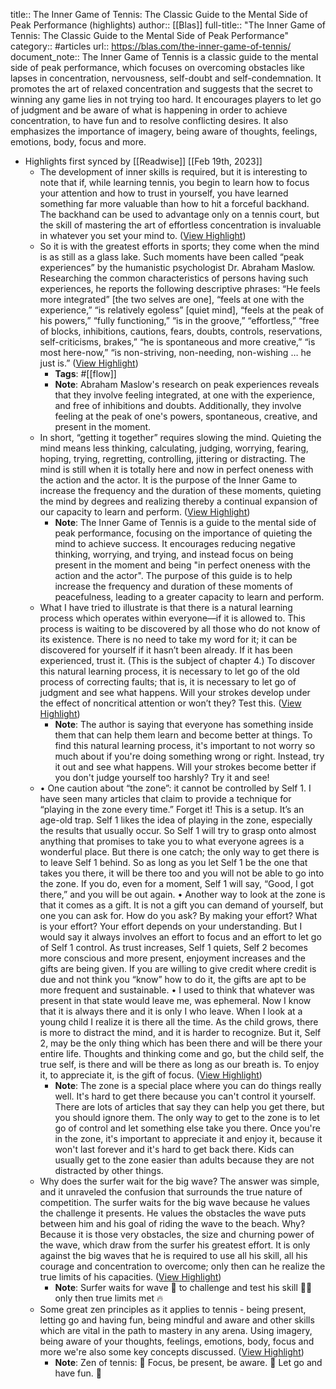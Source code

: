 title:: The Inner Game of Tennis: The Classic Guide to the Mental Side of Peak Performance (highlights)
author:: [[Blas]]
full-title:: "The Inner Game of Tennis: The Classic Guide to the Mental Side of Peak Performance"
category:: #articles
url:: https://blas.com/the-inner-game-of-tennis/
document_note:: The Inner Game of Tennis is a classic guide to the mental side of peak performance, which focuses on overcoming obstacles like lapses in concentration, nervousness, self-doubt and self-condemnation. It promotes the art of relaxed concentration and suggests that the secret to winning any game lies in not trying too hard. It encourages players to let go of judgment and be aware of what is happening in order to achieve concentration, to have fun and to resolve conflicting desires. It also emphasizes the importance of imagery, being aware of thoughts, feelings, emotions, body, focus and more.

- Highlights first synced by [[Readwise]] [[Feb 19th, 2023]]
	- The development of inner skills is required, but it is interesting to note that if, while learning tennis, you begin to learn how to focus your attention and how to trust in yourself, you have learned something far more valuable than how to hit a forceful backhand. The backhand can be used to advantage only on a tennis court, but the skill of mastering the art of effortless concentration is invaluable in whatever you set your mind to. ([View Highlight](https://read.readwise.io/read/01gskcdxjq0peaz36w1pjh6x68))
	- So it is with the greatest efforts in sports; they come when the mind is as still as a glass lake. Such moments have been called “peak experiences” by the humanistic psychologist Dr. Abraham Maslow. Researching the common characteristics of persons having such experiences, he reports the following descriptive phrases: “He feels more integrated” [the two selves are one], “feels at one with the experience,” “is relatively egoless” [quiet mind], “feels at the peak of his powers,” “fully functioning,” “is in the groove,” “effortless,” “free of blocks, inhibitions, cautions, fears, doubts, controls, reservations, self-criticisms, brakes,” “he is spontaneous and more creative,” “is most here-now,” “is non-striving, non-needing, non-wishing … he just is.” ([View Highlight](https://read.readwise.io/read/01gskce87znqvx9y50sp8q7520))
		- **Tags**: #[[flow]]
		- **Note**: Abraham Maslow's research on peak experiences reveals that they involve feeling integrated, at one with the experience, and free of inhibitions and doubts. Additionally, they involve feeling at the peak of one's powers, spontaneous, creative, and present in the moment.
	- In short, “getting it together” requires slowing the mind. Quieting the mind means less thinking, calculating, judging, worrying, fearing, hoping, trying, regretting, controlling, jittering or distracting. The mind is still when it is totally here and now in perfect oneness with the action and the actor. It is the purpose of the Inner Game to increase the frequency and the duration of these moments, quieting the mind by degrees and realizing thereby a continual expansion of our capacity to learn and perform. ([View Highlight](https://read.readwise.io/read/01gskcfb6fp031yqpwg62ettxg))
		- **Note**: The Inner Game of Tennis is a guide to the mental side of peak performance, focusing on the importance of quieting the mind to achieve success. It encourages reducing negative thinking, worrying, and trying, and instead focus on being present in the moment and being "in perfect oneness with the action and the actor". The purpose of this guide is to help increase the frequency and duration of these moments of peacefulness, leading to a greater capacity to learn and perform.
	- What I have tried to illustrate is that there is a natural learning process which operates within everyone—if it is allowed to. This process is waiting to be discovered by all those who do not know of its existence. There is no need to take my word for it; it can be discovered for yourself if it hasn’t been already. If it has been experienced, trust it. (This is the subject of chapter 4.) To discover this natural learning process, it is necessary to let go of the old process of correcting faults; that is, it is necessary to let go of judgment and see what happens. Will your strokes develop under the effect of noncritical attention or won’t they? Test this. ([View Highlight](https://read.readwise.io/read/01gskcgcvh2zr6m6t4a74jn4z5))
		- **Note**: The author is saying that everyone has something inside them that can help them learn and become better at things. To find this natural learning process, it's important to not worry so much about if you're doing something wrong or right. Instead, try it out and see what happens. Will your strokes become better if you don't judge yourself too harshly? Try it and see!
	- •   One caution about “the zone”: it cannot be controlled by Self 1. I have seen many articles that claim to provide a technique for “playing in the zone every time.” Forget it! This is a setup. It’s an age-old trap. Self 1 likes the idea of playing in the zone, especially the results that usually occur. So Self 1 will try to grasp onto almost anything that promises to take you to what everyone agrees is a wonderful place. But there is one catch; the only way to get there is to leave Self 1 behind. So as long as you let Self 1 be the one that takes you there, it will be there too and you will not be able to go into the zone. If you do, even for a moment, Self 1 will say, “Good, I got there,” and you will be out again.
	  •   Another way to look at the zone is that it comes as a gift. It is not a gift you can demand of yourself, but one you can ask for. How do you ask? By making your effort? What is your effort? Your effort depends on your understanding. But I would say it always involves an effort to focus and an effort to let go of Self 1 control. As trust increases, Self 1 quiets, Self 2 becomes more conscious and more present, enjoyment increases and the gifts are being given. If you are willing to give credit where credit is due and not think you “know” how to do it, the gifts are apt to be more frequent and sustainable.
	  •   I used to think that whatever was present in that state would leave me, was ephemeral. Now I know that it is always there and it is only I who leave. When I look at a young child I realize it is there all the time. As the child grows, there is more to distract the mind, and it is harder to recognize. But it, Self 2, may be the only thing which has been there and will be there your entire life. Thoughts and thinking come and go, but the child self, the true self, is there and will be there as long as our breath is. To enjoy it, to appreciate it, is the gift of focus. ([View Highlight](https://read.readwise.io/read/01gskcjx5w2g0pbs54wqanmp7n))
		- **Note**: The zone is a special place where you can do things really well. It's hard to get there because you can't control it yourself. There are lots of articles that say they can help you get there, but you should ignore them. The only way to get to the zone is to let go of control and let something else take you there. Once you're in the zone, it's important to appreciate it and enjoy it, because it won't last forever and it's hard to get back there. Kids can usually get to the zone easier than adults because they are not distracted by other things.
	- Why does the surfer wait for the big wave? The answer was simple, and it unraveled the confusion that surrounds the true nature of competition. The surfer waits for the big wave because he values the challenge it presents. He values the obstacles the wave puts between him and his goal of riding the wave to the beach. Why? Because it is those very obstacles, the size and churning power of the wave, which draw from the surfer his greatest effort. It is only against the big waves that he is required to use all his skill, all his courage and concentration to overcome; only then can he realize the true limits of his capacities. ([View Highlight](https://read.readwise.io/read/01gskcnwzwxnsd7thmn4wc4w1e))
		- **Note**: Surfer waits for wave 🌊 
		  to challenge and test his skill 🤸‍♂️
		  only then true limits met 🔥
	- Some great zen principles as it applies to tennis - being present, letting go and having fun, being mindful and aware and other skills which are vital in the path to mastery in any arena. Using imagery, being aware of your thoughts, feelings, emotions, body, focus and more we're also some key concepts discussed. ([View Highlight](https://read.readwise.io/read/01gskcmcecfc70hbxz8fqkvjam))
		- **Note**: Zen of tennis: 🎾
		  Focus, be present, be aware. 🧠
		  Let go and have fun. 🤗